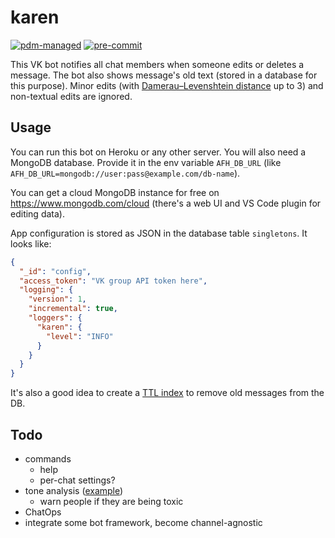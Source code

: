 # karen

[![pdm-managed](https://img.shields.io/badge/pdm-managed-blueviolet)](https://pdm.fming.dev)
[![pre-commit](https://img.shields.io/badge/pre--commit-enabled-brightgreen?logo=pre-commit&logoColor=white)](https://github.com/pre-commit/pre-commit)

This VK bot notifies all chat members when someone edits or deletes a message.
The bot also shows message's old text (stored in a database for this purpose).
Minor edits (with [Damerau–Levenshtein distance](https://en.wikipedia.org/wiki/Damerau–Levenshtein_distance) up to 3) and non-textual edits are ignored.

## Usage

You can run this bot on Heroku or any other server.
You will also need a MongoDB database. Provide it in the env variable `AFH_DB_URL` (like `AFH_DB_URL=mongodb://user:pass@example.com/db-name`).

You can get a cloud MongoDB instance for free on https://www.mongodb.com/cloud (there's a web UI and VS Code plugin for editing data).

App configuration is stored as JSON in the database table `singletons`. It looks like:

```json
{
  "_id": "config",
  "access_token": "VK group API token here",
  "logging": {
    "version": 1,
    "incremental": true,
    "loggers": {
      "karen": {
        "level": "INFO"
      }
    }
  }
}
```

It's also a good idea to create a [TTL index](https://docs.mongodb.com/manual/tutorial/expire-data/) to remove old messages from the DB.

## Todo

- commands
  - help
  - per-chat settings?
- tone analysis ([example](https://github.com/Ngoroth/Toxicometer))
  - warn people if they are being toxic
- ChatOps
- integrate some bot framework, become channel-agnostic
